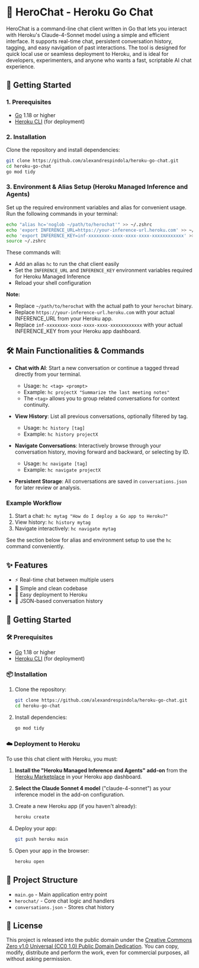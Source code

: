 # 💬 HeroChat - Heroku Go Chat

HeroChat is a command-line chat client written in Go that lets you interact with Heroku's Claude-4-Sonnet model using a simple and efficient interface. It supports real-time chat, persistent conversation history, tagging, and easy navigation of past interactions. The tool is designed for quick local use or seamless deployment to Heroku, and is ideal for developers, experimenters, and anyone who wants a fast, scriptable AI chat experience.

## 🚀 Getting Started

### 1. Prerequisites

- [Go](https://golang.org/dl/) 1.18 or higher
- [Heroku CLI](https://devcenter.heroku.com/articles/heroku-cli) (for deployment)

### 2. Installation

Clone the repository and install dependencies:

```bash
git clone https://github.com/alexandrespindola/heroku-go-chat.git
cd heroku-go-chat
go mod tidy
```

### 3. Environment & Alias Setup (Heroku Managed Inference and Agents)

Set up the required environment variables and alias for convenient usage. Run the following commands in your terminal:

```bash
echo "alias hc='noglob ~/path/to/herochat'" >> ~/.zshrc
echo 'export INFERENCE_URL=https://your-inference-url.heroku.com' >> ~/.zshrc
echo 'export INFERENCE_KEY=inf-xxxxxxxx-xxxx-xxxx-xxxx-xxxxxxxxxxxx' >> ~/.zshrc
source ~/.zshrc
```

These commands will:

- Add an alias `hc` to run the chat client easily
- Set the `INFERENCE_URL` and `INFERENCE_KEY` environment variables required for Heroku Managed Inference
- Reload your shell configuration

**Note:**

- Replace `~/path/to/herochat` with the actual path to your `herochat` binary.
- Replace `https://your-inference-url.heroku.com` with your actual INFERENCE_URL from your Heroku app.
- Replace `inf-xxxxxxxx-xxxx-xxxx-xxxx-xxxxxxxxxxxx` with your actual INFERENCE_KEY from your Heroku app dashboard.

## 🛠️ Main Functionalities & Commands

- **Chat with AI**: Start a new conversation or continue a tagged thread directly from your terminal.

  - Usage: `hc <tag> <prompt>`
  - Example: `hc projectX "Summarize the last meeting notes"`
  - The `<tag>` allows you to group related conversations for context continuity.
- **View History**: List all previous conversations, optionally filtered by tag.

  - Usage: `hc history [tag]`
  - Example: `hc history projectX`
- **Navigate Conversations**: Interactively browse through your conversation history, moving forward and backward, or selecting by ID.

  - Usage: `hc navigate [tag]`
  - Example: `hc navigate projectX`
- **Persistent Storage**: All conversations are saved in `conversations.json` for later review or analysis.

### Example Workflow

1. Start a chat: `hc mytag "How do I deploy a Go app to Heroku?"`
2. View history: `hc history mytag`
3. Navigate interactively: `hc navigate mytag`

See the section below for alias and environment setup to use the `hc` command conveniently.

## ✨ Features

- ⚡ Real-time chat between multiple users
- 🧹 Simple and clean codebase
- 🚀 Easy deployment to Heroku
- 💾 JSON-based conversation history

## 🚀 Getting Started

### 🛠️ Prerequisites

- [Go](https://golang.org/dl/) 1.18 or higher
- [Heroku CLI](https://devcenter.heroku.com/articles/heroku-cli) (for deployment)

### 📦 Installation

1. Clone the repository:

   ```bash
   git clone https://github.com/alexandrespindola/heroku-go-chat.git
   cd heroku-go-chat
   ```
2. Install dependencies:

   ```bash
   go mod tidy
   ```

### ☁️ Deployment to Heroku

To use this chat client with Heroku, you must:

1. **Install the "Heroku Managed Inference and Agents" add-on** from the [Heroku Marketplace](https://elements.heroku.com/addons/managed-inference-agents) in your Heroku app dashboard.
2. **Select the Claude Sonnet 4 model** ("claude-4-sonnet") as your inference model in the add-on configuration.
3. Create a new Heroku app (if you haven't already):

   ```bash
   heroku create
   ```
4. Deploy your app:

   ```bash
   git push heroku main
   ```
5. Open your app in the browser:

   ```bash
   heroku open
   ```

## 📁 Project Structure

- `main.go` - Main application entry point
- `herochat/` - Core chat logic and handlers
- `conversations.json` - Stores chat history

## 🪪 License

This project is released into the public domain under the [Creative Commons Zero v1.0 Universal (CC0 1.0) Public Domain Dedication](https://creativecommons.org/publicdomain/zero/1.0/). You can copy, modify, distribute and perform the work, even for commercial purposes, all without asking permission.
